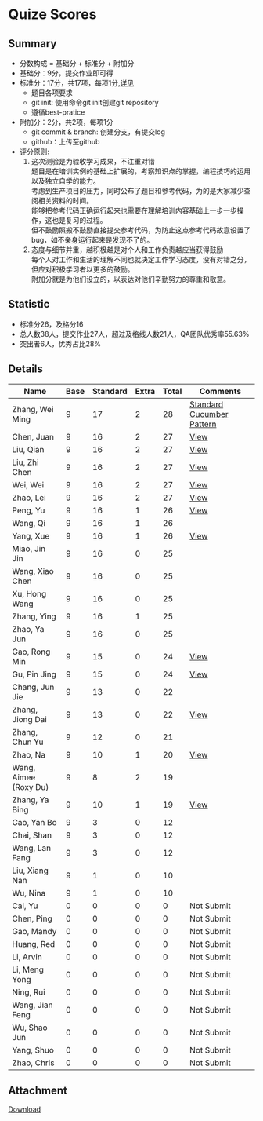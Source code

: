 # Quize Scores

## Summary

* 分数构成 = 基础分 + 标准分 + 附加分
* 基础分：9分，提交作业即可得
* 标准分：17分，共17项，每项1分,[详见](#attachment)
    * 题目各项要求
    * git init: 使用命令git init创建git repository
    * 遵循best-pratice
* 附加分：2分，共2项，每项1分
    * git commit & branch: 创建分支，有提交log
    * github：上传至github
* 评分原则:
    1. 这次测验是为验收学习成果，不注重对错  
        题目是在培训实例的基础上扩展的，考察知识点的掌握，编程技巧的运用以及独立自学的能力。  
        考虑到生产项目的压力，同时公布了题目和参考代码，为的是大家减少查阅相关资料的时间。  
        能够把参考代码正确运行起来也需要在理解培训内容基础上一步一步操作，这也是复习的过程。  
        但不鼓励照搬不鼓励直接提交参考代码，为防止这点参考代码故意设置了bug，如不亲身运行起来是发现不了的。  
    1. 态度与细节并重，越积极越是对个人和工作负责越应当获得鼓励  
        每个人对工作和生活的理解不同也就决定工作学习态度，没有对错之分，但应对积极学习者以更多的鼓励。  
        附加分就是为他们设立的，以表达对他们辛勤努力的尊重和敬意。  

## Statistic

* 标准分26，及格分16
* 总人数38人，提交作业27人，超过及格线人数21人，QA团队优秀率55.63%
* 突出者6人，优秀占比28%

## Details

|         Name          | Base | Standard | Extra | Total |                                 Comments                                 |
| --------------------- | ---- | -------- | ----- | ----- | ------------------------------------------------------------------------ |
| Zhang, Wei Ming       | 9    | 17       | 2     | 28    | [Standard Cucumber Pattern](https://github.com/liehuojdd/userlogin) |
| Chen, Juan            | 9    | 16       | 2     | 27    | [View](chenjuan)                                                         |
| Liu, Qian             | 9    | 16       | 2     | 27    | [View](liuqian)                                                          |
| Liu, Zhi Chen         | 9    | 16       | 2     | 27    | [View](liuzhichen)                                                       |
| Wei, Wei              | 9    | 16       | 2     | 27    | [View](weiwei)                                                           |
| Zhao, Lei             | 9    | 16       | 2     | 27    | [View](zhaolei)                                                          |
| Peng, Yu              | 9    | 16       | 1     | 26    | [View](pengyu)                                                           |
| Wang, Qi              | 9    | 16       | 1     | 26    |                                                                          |
| Yang, Xue             | 9    | 16       | 1     | 26    | [View](yangxue)                                                          |
| Miao, Jin Jin         | 9    | 16       | 0     | 25    |                                                                          |
| Wang, Xiao Chen       | 9    | 16       | 0     | 25    |                                                                          |
| Xu, Hong Wang         | 9    | 16       | 0     | 25    |                                                                          |
| Zhang, Ying           | 9    | 16       | 1     | 25    |                                                                          |
| Zhao, Ya Jun          | 9    | 16       | 0     | 25    |                                                                          |
| Gao, Rong Min         | 9    | 15       | 0     | 24    | [View](gaorongmin)                                                       |
| Gu, Pin Jing          | 9    | 15       | 0     | 24    | [View](gupinjing)                                                        |
| Chang, Jun Jie        | 9    | 13       | 0     | 22    |                                                                          |
| Zhang, Jiong Dai      | 9    | 13       | 0     | 22    | [View](zhangjiongdai)                                                    |
| Zhang, Chun Yu        | 9    | 12       | 0     | 21    |                                                                          |
| Zhao, Na              | 9    | 10       | 1     | 20    | [View](zhaona)                                                           |
| Wang, Aimee (Roxy Du) | 9    | 8        | 2     | 19    |                                                                          |
| Zhang, Ya Bing        | 9    | 10       | 1     | 19    | [View](zhangyabing)                                                      |
| Cao, Yan Bo           | 9    | 3        | 0     | 12    |                                                                          |
| Chai, Shan            | 9    | 3        | 0     | 12    |                                                                          |
| Wang, Lan Fang        | 9    | 3        | 0     | 12    |                                                                          |
| Liu, Xiang Nan        | 9    | 1        | 0     | 10    |                                                                          |
| Wu, Nina              | 9    | 1        | 0     | 10    |                                                                          |
| Cai, Yu               | 0    | 0        | 0     | 0     | Not Submit                                                               |
| Chen, Ping            | 0    | 0        | 0     | 0     | Not Submit                                                               |
| Gao, Mandy            | 0    | 0        | 0     | 0     | Not Submit                                                               |
| Huang, Red            | 0    | 0        | 0     | 0     | Not Submit                                                               |
| Li, Arvin             | 0    | 0        | 0     | 0     | Not Submit                                                               |
| Li, Meng Yong         | 0    | 0        | 0     | 0     | Not Submit                                                               |
| Ning, Rui             | 0    | 0        | 0     | 0     | Not Submit                                                               |
| Wang, Jian Feng       | 0    | 0        | 0     | 0     | Not Submit                                                               |
| Wu, Shao Jun          | 0    | 0        | 0     | 0     | Not Submit                                                               |
| Yang, Shuo            | 0    | 0        | 0     | 0     | Not Submit                                                               |
| Zhao, Chris           | 0    | 0        | 0     | 0     | Not Submit                                                               |

## Attachment

[Download](scores.xlsx)